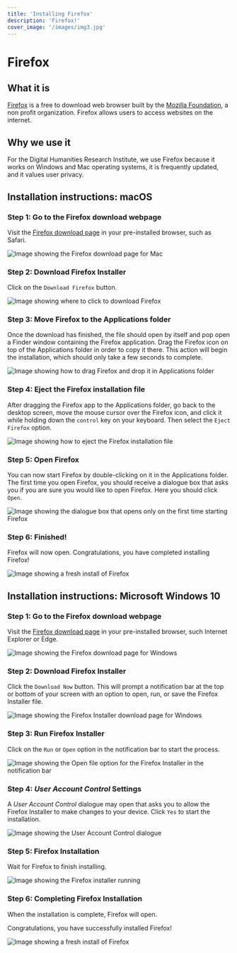 ```yaml
---
title: 'Installing Firefox'
description: 'Firefox!'
cover_image: '/images/img3.jpg'
---
```


# Firefox

## What it is

[Firefox](https://www.mozilla.org/en-US/exp/firefox/) is a free to download web browser built by the [Mozilla Foundation](https://foundation.mozilla.org/en/about/), a non profit organization. Firefox allows users to access websites on the internet. 

## Why we use it

For the Digital Humanities Research Institute, we use Firefox because it works on Windows and Mac operating systems, it is frequently updated, and it values user privacy. 

## Installation instructions: macOS

### Step 1: Go to the Firefox download webpage

Visit the [Firefox download page](https://www.mozilla.org/en-US/firefox/new/?utm_medium=referral&utm_source=support.mozilla.org) in your pre-installed browser, such as Safari.

![Image showing the Firefox download page for Mac](images/firefox_mac_01.png)

### Step 2: Download Firefox Installer

Click on the `Download Firefox` button.

![Image showing where to click to download Firefox](images/firefox_mac_02.png)

### Step 3: Move Firefox to the Applications folder

Once the download has finished, the file should open by itself and pop open a Finder window containing the Firefox application. Drag the Firefox icon on top of the Applications folder in order to copy it there. This action will begin the installation, which should only take a few seconds to complete.

![Image showing how to drag Firefox and drop it in Applications folder](images/firefox_mac_03.png)

### Step 4: Eject the Firefox installation file

After dragging the Firefox app to the Applications folder, go back to the desktop screen, move the mouse cursor over the Firefox icon, and click it while holding down the `control` key on your keyboard. Then select the `Eject Firefox` option.

![Image showing how to eject the Firefox installation file](images/firefox_mac_04.png)

### Step 5: Open Firefox 

You can now start Firefox by double-clicking on it in the Applications folder. The first time you open Firefox, you should receive a dialogue box that asks you if you are sure you would like to open Firefox. Here you should click `Open`. 

![Image showing the dialogue box that opens only on the first time starting Firefox](images/firefox_mac_05.png)

### Step 6: Finished!

Firefox will now open. Congratulations, you have completed installing Firefox!

![Image showing a fresh install of Firefox](images/firefox_mac_06.png)

## Installation instructions: Microsoft Windows 10

### Step 1: Go to the Firefox download webpage

Visit the [Firefox download page](https://www.mozilla.org/en-US/firefox/windows/?utm_medium=referral&utm_source=support.mozilla.org) in your pre-installed browser, such Internet Explorer or Edge.

![Image showing the Firefox download page for Windows](images/firefox01.png)

### Step 2: Download Firefox Installer

Click the `Download Now` button. This will prompt a notification bar at the top or bottom of your screen with an option to open, run, or save the Firefox Installer file. 

![Image showing the Firefox Installer download page for Windows](images/firefox02.PNG)

### Step 3: Run Firefox Installer

Click on the `Run` or `Open` option in the notification bar to start the process. 

![Image showing the Open file option for the Firefox Installer in the notification bar](images/firefox03.png)

### Step 4: _User Account Control_ Settings

A _User Account Control_ dialogue may open that asks you to allow the Firefox Installer to make changes to your device. Click `Yes` to start the installation.

![Image showing the User Account Control dialogue](images/firefox04.PNG)

### Step 5: Firefox Installation

Wait for Firefox to finish installing.

![Image showing the Firefox installer running](images/firefox05.PNG)

### Step 6: Completing Firefox Installation

When the installation is complete, Firefox will open. 

Congratulations, you have successfully installed Firefox! 

![Image showing a fresh install of Firefox](images/firefox06.PNG)

